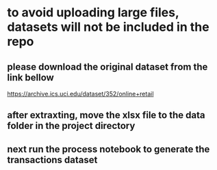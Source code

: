 

# to avoid uploading large files, datasets will not be included in the repo
## please download the original dataset from the link bellow
https://archive.ics.uci.edu/dataset/352/online+retail

## after extraxting, move the xlsx file to the data folder in the project directory
## next run the process notebook to generate the transactions dataset
